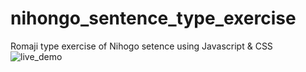 # nihongo_sentence_type_exercise

Romaji type exercise of Nihogo setence using Javascript & CSS
![live_demo](https://user-images.githubusercontent.com/8225484/155835909-079213c8-847f-458a-b15b-567aab5a853d.gif)
